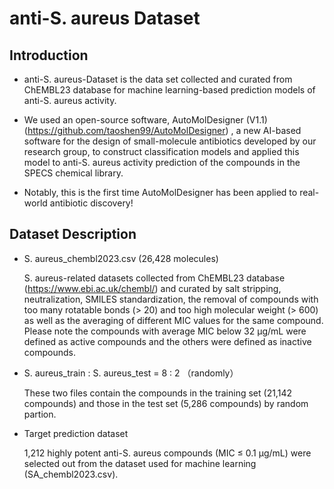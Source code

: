 # anti-S. aureus Dataset

Introduction
-----------------------------------
* anti-S. aureus-Dataset is the data set collected and curated from ChEMBL23 database for machine learning-based prediction models of anti-S. aureus activity.

* We used an open-source software, AutoMolDesigner (V1.1) (https://github.com/taoshen99/AutoMolDesigner) , a new AI-based software for the design of small-molecule antibiotics developed by our research group, to construct classification models and applied this model to anti-S. aureus activity prediction of the compounds in the SPECS chemical library.

* Notably, this is the first time AutoMolDesigner has been applied to real-world antibiotic discovery!

Dataset Description
-----------------------------------

* S. aureus_chembl2023.csv (26,428 molecules)
  
   S. aureus-related datasets collected from ChEMBL23 database (https://www.ebi.ac.uk/chembl/) and curated by salt stripping, neutralization, SMILES standardization, the removal of compounds with too many rotatable bonds (> 20) and too high molecular weight (> 600) as well as the averaging of different MIC values for the same compound. Please note the compounds with average MIC below 32 μg/mL were defined as active compounds and the others were defined as inactive compounds. 

* S. aureus_train : S. aureus_test = 8 : 2 （randomly）

   These two files contain the compounds in the training set (21,142 compounds) and those in the test set (5,286 compounds) by random partion.  

* Target prediction dataset
  
   1,212 highly potent anti-S. aureus compounds (MIC ≤ 0.1 μg/mL) were selected out from the dataset used for machine learning (SA_chembl2023.csv). 
